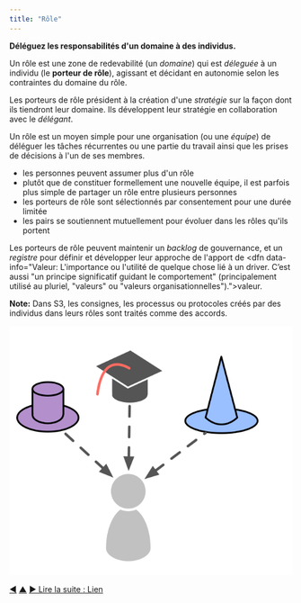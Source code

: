 ```yaml
---
title: "Rôle"
---
```



<strong>Déléguez les responsabilités d'un domaine à des individus.</strong>

Un rôle est une zone de redevabilité (un <dfn data-info="Domaine: Une zone d'influence, d’activité et de prise de décisions distincte au sein d'une organisation.">domaine</dfn>) qui est <dfn data-info="Délégation: L'octroi par une partie (le délégant) à une autre (le délégué) de l’autorité de s'occuper d'un domaine, (c'est-à-dire de faire certaines choses et/ou de prendre certaines décisions) pour lesquelles le délégant maintient la redevabilité globale.">déleguée</dfn> à un individu (le **porteur de rôle**), agissant et décidant en autonomie selon les contraintes du domaine du rôle.

Les porteurs de rôle président à la création d'une <dfn data-info="Stratégie: Une approche générale définissant comment créer de la valeur pour s'occuper avec succès d'un domaine.">stratégie</dfn> sur la façon dont ils tiendront leur domaine. Ils développent leur stratégie en collaboration avec le <dfn data-info="Délégant: Un individu ou un groupe déléguant la responsabilité d'un domaine à autrui.">délégant</dfn>.

Un rôle est un moyen simple pour une organisation (ou une <dfn data-info="Équipe: Un groupe de personnes qui collaborent vers un driver commun (ou un objectif). Généralement, une équipe fait partie d'une organisation, ou est formée pour la collaboration entre plusieurs organisations.">équipe</dfn>) de déléguer les tâches récurrentes ou une partie du travail ainsi que les prises de décisions à l'un de ses membres.

- les personnes peuvent assumer plus d'un rôle
- plutôt que de constituer formellement une nouvelle équipe, il est parfois plus simple de partager un rôle entre plusieurs personnes
- les porteurs de rôle sont sélectionnés par consentement pour une durée limitée
- les pairs se soutiennent mutuellement pour évoluer dans les rôles qu'ils portent

Les porteurs de rôle peuvent maintenir un <dfn data-info="Backlog: Une liste (souvent priorisée)  d'éléments de travail à faire (livrables) ou de drivers en attente de traitement.">backlog</dfn> de gouvernance, et un <dfn data-info="Registre: Un système (numérique) pour stocker toutes les informations pertinentes pour une organisation.">registre</dfn> pour définir et développer leur approche de l'apport de <dfn data-info="Valeur: L'importance ou l'utilité de quelque chose lié à un driver. C’est aussi "un principe significatif guidant le comportement" (principalement utilisé au pluriel, "valeurs" ou "valeurs organisationnelles").">valeur</dfn>.

**Note:** Dans S3, les consignes, les processus ou protocoles créés par des individus dans leurs rôles sont traités comme des accords.

![Les personnes peuvent assumer plus d'un rôle](img/illustrations/roles.png)

<div class="bottom-nav">
<a href="circle.html" title="Retour à : Cercle">◀</a> <a href="building-organizations.html" title="Remonter: Construire les organisations">▲</a> <a href="linking.html" title="">▶ Lire la suite : Lien</a>
</div>


<script type="text/javascript">
Mousetrap.bind('g n', function() {
    window.location.href = 'linking.html';
    return false;
});
</script>

